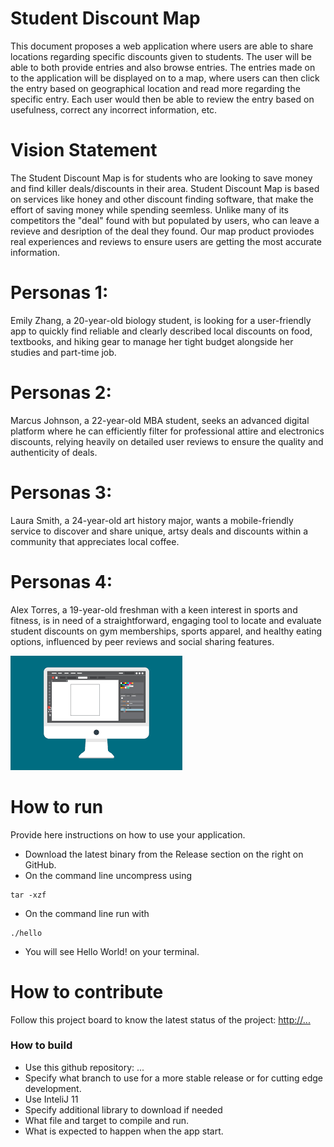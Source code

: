 # Student Discount Map

This document proposes a web application where users are able to share locations regarding specific discounts given to students. The user will be able to both provide entries and also browse entries. The entries made on to the application will be displayed on to a map, where users can then click the entry based on geographical location and read more regarding the specific entry. Each user would then be able to review the entry based on usefulness, correct any incorrect information, etc.

# Vision Statement

The Student Discount Map is for students who are looking to save money and find killer deals/discounts in their area. Student Discount Map is based on services like honey and other discount finding software, that make the effort of saving money while spending seemless. Unlike many of its competitors the "deal" found with but populated by users, who can leave a revieve and desription of the deal they found. Our map product proviodes real experiences and reviews to ensure users are getting the most accurate information.

# Personas 1:

Emily Zhang, a 20-year-old biology student, is looking for a user-friendly app to quickly find reliable and clearly described local discounts on food, textbooks, and hiking gear to manage her tight budget alongside her studies and part-time job.

# Personas 2:

Marcus Johnson, a 22-year-old MBA student, seeks an advanced digital platform where he can efficiently filter for professional attire and electronics discounts, relying heavily on detailed user reviews to ensure the quality and authenticity of deals.

# Personas 3:

Laura Smith, a 24-year-old art history major, wants a mobile-friendly service to discover and share unique, artsy deals and discounts within a community that appreciates local coffee.

# Personas 4:

Alex Torres, a 19-year-old freshman with a keen interest in sports and fitness, is in need of a straightforward, engaging tool to locate and evaluate student discounts on gym memberships, sports apparel, and healthy eating options, influenced by peer reviews and social sharing features.

![This is a screenshot.](images.png)

# How to run

Provide here instructions on how to use your application.

- Download the latest binary from the Release section on the right on GitHub.
- On the command line uncompress using

```
tar -xzf
```

- On the command line run with

```
./hello
```

- You will see Hello World! on your terminal.

# How to contribute

Follow this project board to know the latest status of the project: [http://...]([http://...])

### How to build

- Use this github repository: ...
- Specify what branch to use for a more stable release or for cutting edge development.
- Use InteliJ 11
- Specify additional library to download if needed
- What file and target to compile and run.
- What is expected to happen when the app start.
